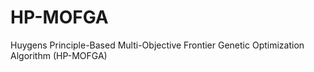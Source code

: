 # HP-MOFGA
Huygens Principle-Based Multi-Objective Frontier Genetic Optimization Algorithm (HP-MOFGA)
